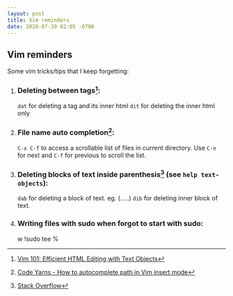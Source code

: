 ```yaml
---
layout: post
title: Vim reminders
date: 2020-07-30 02:05 -0700
---
```


## Vim reminders

Some vim tricks/tips that I keep forgetting:

1. ### Deleting between tags[^1]: 
   `dat` for deleting a tag and its inner html
   `dit` for deleting the inner html only
2. ### File name auto completion[^2]:
   `C-x C-f` to access a scrollable list of files in current directory. Use `C-n` for next and `C-f` for previous to scroll the list.
3. ### Deleting blocks of text inside parenthesis[^3] (see `help text-objects`):
   `dab` for deleting a block of text. eg. (.....)
   `dib` for deleting inner block of text.
   
4. ### Writing files with sudo when forgot to start with sudo:
   w !sudo tee %
   
[^1]: [Vim 101: Efficient HTML Editing with Text Objects](https://medium.com/usevim/vim-101-efficient-html-editing-with-text-objects-1571734718e3)
[^2]: [Code Yarns - How to autocomplete path in Vim insert mode](https://codeyarns.github.io/tech/2016-10-06-how-to-autocomplete-path-in-vim-insert-mode.html)
[^3]: [Stack Overflow](https://stackoverflow.com/questions/405415/can-you-grab-or-delete-between-parentheses-in-vi-vim)

[^4]: [write with sudo trick](https://stackoverflow.com/questions/2600783/how-does-the-vim-write-with-sudo-trick-work)
